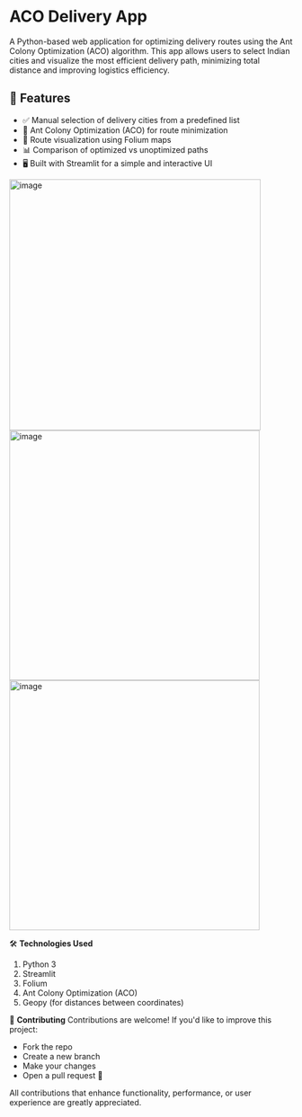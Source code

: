 # ACO Delivery App

A Python-based web application for optimizing delivery routes using the Ant Colony Optimization (ACO) algorithm. This app allows users to select Indian cities and visualize the most efficient delivery path, minimizing total distance and improving logistics efficiency.

## 🚀 Features

- ✅ Manual selection of delivery cities from a predefined list
- 🐜 Ant Colony Optimization (ACO) for route minimization
- 📍 Route visualization using Folium maps
- 📊 Comparison of optimized vs unoptimized paths
- 🖥️ Built with Streamlit for a simple and interactive UI


<img width="447" alt="image" src="https://github.com/user-attachments/assets/4dd72057-e094-46d4-91f5-6686fde11e90" />
<img width="445" alt="image" src="https://github.com/user-attachments/assets/93a8ee14-1e1c-431e-accf-e8d1096a92ef" />
<img width="445" alt="image" src="https://github.com/user-attachments/assets/67b2a3af-0456-42bf-a365-769ad20037bd" />



🛠️ **Technologies Used**
1. Python 3
2. Streamlit
3. Folium
4. Ant Colony Optimization (ACO)
5. Geopy (for distances between coordinates)


🤝 **Contributing**
Contributions are welcome!
If you'd like to improve this project:
- Fork the repo
- Create a new branch
- Make your changes
- Open a pull request 🚀


All contributions that enhance functionality, performance, or user experience are greatly appreciated.
